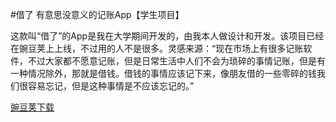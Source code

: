 #借了
有意思没意义的记账App【学生项目】

这款叫“借了”的App是我在大学期间开发的，由我本人做设计和开发。该项目已经在豌豆荚上上线，不过用的人不是很多。灵感来源：“现在市场上有很多记账软件，不过大家都不愿意记账，但是日常生活中人们不会为琐碎的事情记账，但是有一种情况除外，那就是借钱。借钱的事情应该记下来，像朋友借的一些零碎的钱我们很容易忘记，但是这种事情是不应该忘记的。”

[豌豆荚下载](http://www.wandoujia.com/apps/me.fuyou.qianle)
